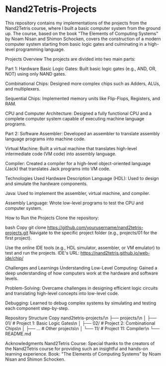 # Nand2Tetris-Projects
This repository contains my implementations of the projects from the Nand2Tetris course, where I built a basic computer system from the ground up. The course, based on the book "The Elements of Computing Systems" by Noam Nisan and Shimon Schocken, covers the construction of a modern computer system starting from basic logic gates and culminating in a high-level programming language.

Projects Overview
The projects are divided into two main parts:

Part 1: Hardware
Basic Logic Gates: Built basic logic gates (e.g., AND, OR, NOT) using only NAND gates.

Combinational Chips: Designed more complex chips such as Adders, ALUs, and multiplexers.

Sequential Chips: Implemented memory units like Flip-Flops, Registers, and RAM.

CPU and Computer Architecture: Designed a fully functional CPU and a complete computer system capable of executing machine language programs.

Part 2: Software
Assembler: Developed an assembler to translate assembly language programs into machine code.

Virtual Machine: Built a virtual machine that translates high-level intermediate code (VM code) into assembly language.

Compiler: Created a compiler for a high-level object-oriented language (Jack) that translates Jack programs into VM code.

Technologies Used
Hardware Description Language (HDL): Used to design and simulate the hardware components.

Java: Used to implement the assembler, virtual machine, and compiler.

Assembly Language: Wrote low-level programs to test the CPU and computer system.

How to Run the Projects
Clone the repository:

bash
Copy
git clone https://github.com/yourusername/nand2tetris-projects.git
Navigate to the specific project folder (e.g., projects/01 for the first project).

Use the online IDE tools (e.g., HDL simulator, assembler, or VM emulator) to test and run the projects.
IDE's URL: https://nand2tetris.github.io/web-ide/chip/

Challenges and Learnings
Understanding Low-Level Computing: Gained a deep understanding of how computers work at the hardware and software levels.

Problem-Solving: Overcame challenges in designing efficient logic circuits and translating high-level concepts into low-level code.

Debugging: Learned to debug complex systems by simulating and testing each component step-by-step.

Repository Structure
Copy
nand2tetris-projects/\n
├── projects/\n
│   ├── 01/  # Project 1: Basic Logic Gates\n
│   ├── 02/  # Project 2: Combinational Chips\n
│   ├── ...  # Other projects\n
│   └── 11/  # Project 11: Compiler\n
└── README.md

Acknowledgments
Nand2Tetris Course: Special thanks to the creators of the Nand2Tetris course for providing such an insightful and hands-on learning experience.
Book: "The Elements of Computing Systems" by Noam Nisan and Shimon Schocken.
